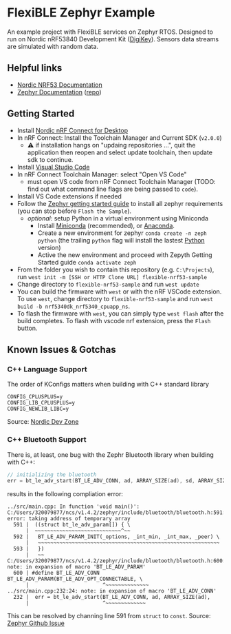 # FlexiBLE Zephyr Example

An example project with FlexiBLE services on Zephyr RTOS. Designed to run on Nordic nRF53840 Development Kit ([DigiKey](https://www.digikey.com/en/product-highlight/n/nordic-semi/nrf52840-pdk-development-kit-for-nrf52840-soc?utm_adgroup=Battery%20Products&utm_source=bing&utm_medium=cpc&utm_campaign=Dynamic%20Search_EN_Product&utm_term=batteries&utm_content=Battery%20Products&utm_id=bi_cmp-420474294_adg-1297424083731330_ad-81089079962681_dat-2332888796383360:loc-190_dev-c_ext-_prd-&msclkid=ad8828b3ed3810aa0e7d4b921689505d)). Sensors data streams are simulated with random data.

## Helpful links
* [Nordic NRF53 Documentation](https://infocenter.nordicsemi.com/index.jsp?topic=%2Fug_gsg_ncs%2FUG%2Fgsg%2Ffirst_test.html)
* [Zephyr Documentation](https://docs.zephyrproject.org/latest/) ([repo](https://github.com/zephyrproject-rtos/zephyr))

## Getting Started
* Install [Nordic nRF Connect for Desktop](https://www.nordicsemi.com/Products/Development-tools/nrf-connect-for-desktop/download)
* In nRF Connect: Install the Toolchain Manager and Current SDK (`v2.0.0`)
    * ⚠️ if installation hangs on "updaing repositories ...", quit the application then reopen and select update toolchain, then update sdk to continue.
* Install [Visual Studio Code](https://code.visualstudio.com/)
* In nRF Connect Toolchain Manager: select "Open VS Code"
    * must open VS code from nRF Connect Toolchain Manager (TODO: find out what command line flags are being passed to `code`).
* Install VS Code extensions if needed
* Follow the [Zephyr getting started guide](https://docs.zephyrproject.org/latest/develop/getting_started/index.html) to install all zephyr requirements (you can stop before `Flash the Sample`).
    * *optional*: setup Python in a virtual environment using Miniconda
      * Install [Miniconda](https://docs.conda.io/en/latest/miniconda.html) (recommended), or [Anaconda](https://www.anaconda.com/).
      * Create a new environment for zephyr `conda create -n zeph python` (the trailing `python` flag will install the lastest [Python](https://www.python.org/) version)
      * Active the new environment and proceed with Zepyth Getting Started guide `conda activate zeph`
* From the folder you wish to contain this repository (e.g. `C:\Projects`), run `west init -m [SSH or HTTP Clone URL] flexible-nrf53-sample`
* Change directory to `flexible-nrf53-sample` and run `west update`
* You can build the firmware with `west` or with the nRF VSCode extension. To use `west`, change directory to `flexible-nrf53-sample` and run `west build -b nrf5340dk_nrf5340_cpuapp_ns`. 
* To flash the firmware with `west`, you can simply type `west flash` after the build completes. To flash with vscode nrf extension, press the `Flash` button. 


## Known Issues & Gotchas
### C++ Language Support
The order of KConfigs matters when building with C++ standard library
```
CONFIG_CPLUSPLUS=y
CONFIG_LIB_CPLUSPLUS=y
CONFIG_NEWLIB_LIBC=y
```
Source: [Nordic Dev Zone](https://devzone.nordicsemi.com/f/nordic-q-a/81378/a-problem-with-zephyr-c-and-string)

### C++ Bluetooth Support
There is, at least, one bug with the Zephr Bluetooth library when building with C++:
```c++
// initializing the bluetooth
err = bt_le_adv_start(BT_LE_ADV_CONN, ad, ARRAY_SIZE(ad), sd, ARRAY_SIZE(sd));
```

results in the following compliation error:
```
../src/main.cpp: In function 'void main()':
C:/Users/320079877/ncs/v1.4.2/zephyr/include/bluetooth/bluetooth.h:591:30: error: taking address of temporary array
  591 |  ((struct bt_le_adv_param[]) { \
      |  ~~~~~~~~~~~~~~~~~~~~~~~~~~~~^~~
  592 |   BT_LE_ADV_PARAM_INIT(_options, _int_min, _int_max, _peer) \
      |   ~~~~~~~~~~~~~~~~~~~~~~~~~~~~~~~~~~~~~~~~~~~~~~~~~~~~~~~~~~~
  593 |   })
      |   ~~
C:/Users/320079877/ncs/v1.4.2/zephyr/include/bluetooth/bluetooth.h:600:24: note: in expansion of macro 'BT_LE_ADV_PARAM'
  600 | #define BT_LE_ADV_CONN BT_LE_ADV_PARAM(BT_LE_ADV_OPT_CONNECTABLE, \
      |                        ^~~~~~~~~~~~~~~
../src/main.cpp:232:24: note: in expansion of macro 'BT_LE_ADV_CONN'
  232 |  err = bt_le_adv_start(BT_LE_ADV_CONN, ad, ARRAY_SIZE(ad),
      |                        ^~~~~~~~~~~~~~
```
This can be resolved by channing line 591 from `struct` to `const`. Source: [Zephyr Github Issue](https://github.com/zephyrproject-rtos/zephyr/issues/18551)
